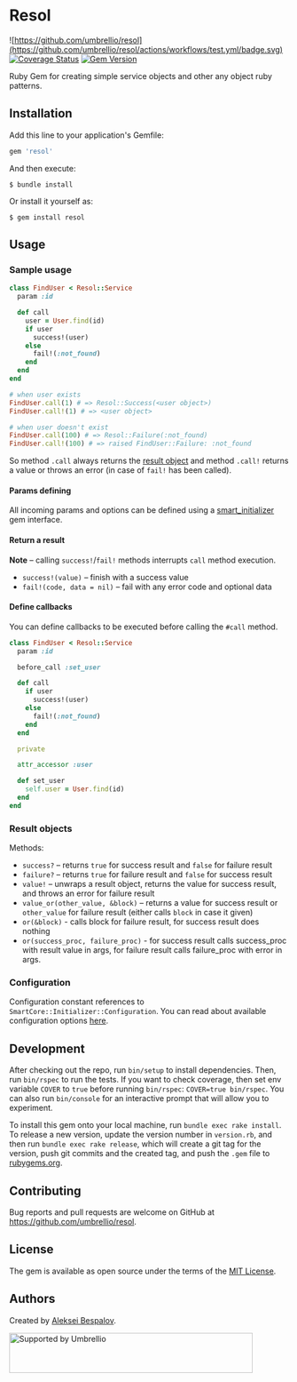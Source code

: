 # Resol

![https://github.com/umbrellio/resol](https://github.com/umbrellio/resol/actions/workflows/test.yml/badge.svg)
[![Coverage Status](https://coveralls.io/repos/github/umbrellio/resol/badge.svg?branch=master)](https://coveralls.io/github/umbrellio/resol?branch=master)
[![Gem Version](https://badge.fury.io/rb/resol.svg)](https://badge.fury.io/rb/resol)

Ruby Gem for creating simple service objects and other any object ruby patterns.

## Installation

Add this line to your application's Gemfile:

```ruby
gem 'resol'
```

And then execute:

    $ bundle install

Or install it yourself as:

    $ gem install resol

## Usage

### Sample usage

```ruby
class FindUser < Resol::Service
  param :id

  def call
    user = User.find(id)
    if user
      success!(user)
    else
      fail!(:not_found)
    end
  end
end

# when user exists
FindUser.call(1) # => Resol::Success(<user object>)
FindUser.call!(1) # => <user object>

# when user doesn't exist
FindUser.call(100) # => Resol::Failure(:not_found)
FindUser.call!(100) # => raised FindUser::Failure: :not_found
```

So method `.call` always returns the [result object](#result-objects)
and method `.call!` returns a value or throws an error (in case of `fail!` has been called).

#### Params defining

All incoming params and options can be defined using a [smart_initializer](https://github.com/smart-rb/smart_initializer) gem interface.

#### Return a result

**Note** – calling `success!`/`fail!` methods interrupts `call` method execution.

- `success!(value)` – finish with a success value
- `fail!(code, data = nil)` – fail with any error code and optional data

#### Define callbacks

You can define callbacks to be executed before calling the `#call` method.

```ruby
class FindUser < Resol::Service
  param :id

  before_call :set_user

  def call
    if user
      success!(user)
    else
      fail!(:not_found)
    end
  end

  private

  attr_accessor :user

  def set_user
    self.user = User.find(id)
  end
end
```

### Result objects

Methods:

- `success?` – returns `true` for success result and `false` for failure result
- `failure?` – returns `true` for failure result and `false` for success result
- `value!` – unwraps a result object, returns the value for success result, and throws an error for failure result
- `value_or(other_value, &block)` – returns a value for success result or `other_value` for failure result (either calls `block` in case it given)
- `or(&block)` - calls block for failure result, for success result does nothing
- `or(success_proc, failure_proc)` - for success result calls success_proc with result value in args, for failure result calls failure_proc with error in args.


### Configuration

Configuration constant references to `SmartCore::Initializer::Configuration`. You can read
about available configuration options [here](https://github.com/smart-rb/smart_initializer#configuration).

## Development

After checking out the repo, run `bin/setup` to install dependencies. Then, run `bin/rspec` to run the tests.
If you want to check coverage, then set env variable `COVER` to `true` before running `bin/rspec`:
`COVER=true bin/rspec`.
You can also run `bin/console` for an interactive prompt that will allow you to experiment.

To install this gem onto your local machine, run `bundle exec rake install`. To release a new version, update the version number in `version.rb`, and then run `bundle exec rake release`, which will create a git tag for the version, push git commits and the created tag, and push the `.gem` file to [rubygems.org](https://rubygems.org).

## Contributing

Bug reports and pull requests are welcome on GitHub at https://github.com/umbrellio/resol.

## License

The gem is available as open source under the terms of the [MIT License](https://opensource.org/licenses/MIT).

## Authors

Created by [Aleksei Bespalov](https://github.com/nulldef).

<a href="https://github.com/umbrellio/">
<img style="float: left;" src="https://umbrellio.github.io/Umbrellio/supported_by_umbrellio.svg" alt="Supported by Umbrellio" width="439" height="72">
</a>
